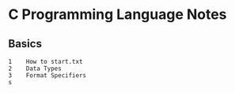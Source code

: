 # C Programming Language Notes

## Basics

    1    How to start.txt 
    2    Data Types
    3    Format Specifiers
    s




